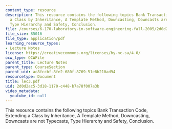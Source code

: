 ```yaml
---
content_type: resource
description: This resource contains the following topics Bank Transaction Code, Extending
  a Class by Inheritance, A Template Method, Downcasting, Downcasts are not Typecasts,
  Type Hierarchy and Safety, Conclusion.
file: /courses/6-170-laboratory-in-software-engineering-fall-2005/2d0d2ac53d181170c448b7a78f007a3b_lec3.pdf
file_size: 85016
file_type: application/pdf
learning_resource_types:
- Lecture Notes
license: https://creativecommons.org/licenses/by-nc-sa/4.0/
ocw_type: OCWFile
parent_title: Lecture Notes
parent_type: CourseSection
parent_uid: ac8fccbf-8fe2-680f-8769-51e8b210ad94
resourcetype: Document
title: lec3.pdf
uid: 2d0d2ac5-3d18-1170-c448-b7a78f007a3b
video_metadata:
  youtube_id: null
---
```

This resource contains the following topics Bank Transaction Code, Extending a Class by Inheritance, A Template Method, Downcasting, Downcasts are not Typecasts, Type Hierarchy and Safety, Conclusion.